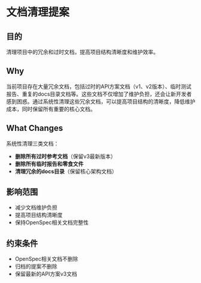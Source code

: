 # 文档清理提案

## 目的
清理项目中的冗余和过时文档，提高项目结构清晰度和维护效率。

## Why
当前项目存在大量冗余文档，包括过时的API方案文档（v1、v2版本）、临时测试报告、重复的docs目录文档等。这些文档不仅增加了维护负担，还会让新开发者感到困惑。通过系统性清理这些冗余文档，可以提高项目结构的清晰度，降低维护成本，同时保留所有重要的核心文档。

## What Changes
系统性清理三类文档：
- **删除所有过时参考文档**（保留v3最新版本）
- **删除所有临时报告和零食文件**
- **清理冗余的docs目录**（保留核心架构文档）

## 影响范围
- 减少文档维护负担
- 提高项目结构清晰度
- 保持OpenSpec相关文档完整性

## 约束条件
- OpenSpec相关文档不删除
- 归档的提案不删除
- 保留最新的API方案v3文档